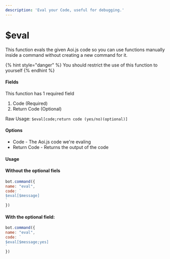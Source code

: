 ```yaml
---
description: 'Eval your Code, useful for debugging.'
---
```


# $eval

This function evals the given Aoi.js code so you can use functions manually inside a command without creating a new command for it.

{% hint style="danger" %}
You should restrict the use of this function to yourself
{% endhint %}

#### Fields

This function has 1 required field

1. Code \(Required\)
2. Return Code \(Optional\)

Raw Usage: `$eval[code;return code (yes/no)(optional)]`

#### Options

* Code - The Aoi.js code we're evaling
* Return Code - Returns the output of the code

#### Usage

#### Without the optional fiels

```javascript
bot.command({
name: "eval",
code: `
$eval[$message]
`
})
```

#### With the optional field:

```javascript
bot.command({
name: "eval",
code: `
$eval[$message;yes]
`
})
```

